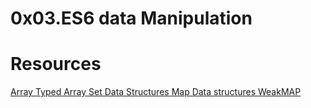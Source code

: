 # 0x03.ES6 data Manipulation



# Resources
<a href="https://intranet.alxswe.com/rltoken/bcXqK1IaIHtrZ45sv0RxsQ"> Array
<a href="https://intranet.alxswe.com/rltoken/YZ5RtzAPTaWtF00MYbXuVw"> Typed Array
<a href="https://intranet.alxswe.com/rltoken/Ch8vq39y9QnlTMr8CymgEg">Set Data Structures
<a href="https://intranet.alxswe.com/rltoken/W29MV3f8Ii4HmeJSALNIpw"> Map Data structures
<a href="https://intranet.alxswe.com/rltoken/pSetFVFeIR660GPE0flPdg"> WeakMAP
